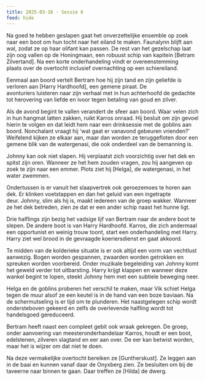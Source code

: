```yaml
---
title: 2025-03-16 - Sessie 6
feed: hide
---
```


Na goed te hebben geslapen gaat het onverzettelijke ensemble op zoek naar een boot om hun tocht naar het eiland te maken. Faunalynn blijft aan wal, zodat ze op haar olifant kan passen. De rest van het gezelschap laat zijn oog vallen op de Honingmaan, een robuust schip van kapitein [Betram Zilvertand]. Na een korte onderhandeling vindt er overeenstemming plaats over de overtocht inclusief overnachting op een schiereiland.  
  
Eenmaal aan boord vertelt Bertram hoe hij zijn tand en zijn geliefde is verloren aan [Harry Hardhoofd], een gemene piraat. De avonturiers luisteren naar zijn verhaal met in hun achterhoofd de gedachte tot herovering van liefde en ivoor tegen betaling van goud en zilver.

Als de avond begint te vallen verandert de sfeer aan boord. Waar velen zich in hun hangmat latten zakken, ruikt Karros onraad. Hij besluit om zijn gevoel hierin te volgen en dat leidt hem naar een drinksessie met de goblins aan boord. Nonchalant vraagt hij ‘wat gaat er vanavond gebeuren vrienden?’ Weifelend kijken ze elkaar aan, maar dan worden ze teruggefloten door een gemene blik van de watergenasi, die ook onderdeel van de bemanning is.

Johnny kan ook niet slapen. Hij verplaatst zich voorzichtig over het dek en spitst zijn oren. Wanneer ze het hem zouden vragen, zou hij aangeven op zoek te zijn naar een emmer. Plots ziet hij [Helga], de watergenasi, in het water zwemmen. 

Ondertussen is er vanuit het slaapvertrek ook geroezemoes te horen aan dek. Er klinken voetstappen en dan het geluid van een ingetrapte deur. Johnny, slim als hij is, maakt iedereen van de groep wakker. Wanneer ze het dek betreden, zien ze dat er een ander schip naast het hunne ligt.

Drie halflings zijn bezig het vadsige lijf van Bertram naar de andere boot te slepen. De andere boot is van Harry Hardhoofd. Karros, die zich andermaal een opportunist en weinig trouw toont, start een onderhandeling met Harry. Harry ziet wel brood in de gevraagde koeriersdienst en gaat akkoord.

Te midden van de kolderieke situatie is er ook altijd een vorm van vechtlust aanwezig. Bogen worden gespannen, zwaarden worden getrokken en spreuken worden voorbereid. Onder muzikale begeleiding van Johnny komt het geweld verder tot uitbarsting. Harry krijgt klappen en wanneer deze wankel begint te lopen, steekt Johnny hem met een subtiele beweging neer.

Helga en de goblins proberen het verschil te maken, maar Vik schiet Helga tegen de muur alsof ze een keutel is in de hand van een boze baviaan. Na de schermutseling is er tijd om te plunderen. Het naastgelegen schip wordt ondersteboven gekeerd en zelfs de overlevende halfling wordt tot handelsgoed gereduceerd.

Bertram heeft naast een compleet gebit ook wraak gekregen. De groep, onder aanvoering van meesteronderhandelaar Karros, houdt er een boot, edelstenen, zilveren slagtand en eer aan over. De eer kan betwist worden, maar het is wijzer om dat niet te doen.

Na deze vermakelijke overtocht bereiken ze [Guntherskust]. Ze leggen aan in de baai en kunnen vanaf daar de Onyxberg zien. Ze besluiten om bij de taveerne naar binnen te gaan. Daar treffen ze [Hilda] de dwerg.